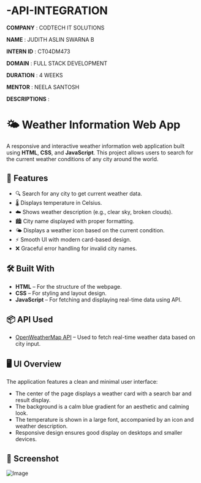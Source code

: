 # -API-INTEGRATION

**COMPANY** : CODTECH IT SOLUTIONS

**NAME** : JUDITH ASLIN SWARNA B

**INTERN ID** : CT04DM473

**DOMAIN** : FULL STACK DEVELOPMENT

**DURATION** : 4 WEEKS

**MENTOR** : NEELA SANTOSH

**DESCRIPTIONS** :
   # 🌤️ Weather Information Web App

A responsive and interactive weather information web application built using **HTML**, **CSS**, and **JavaScript**. This project allows users to search for the current weather conditions of any city around the world.


## 📌 Features

- 🔍 Search for any city to get current weather data.
- 🌡️ Displays temperature in Celsius.
- ☁️ Shows weather description (e.g., clear sky, broken clouds).
- 🏙️ City name displayed with proper formatting.
- 🌤️ Displays a weather icon based on the current condition.
- ⚡ Smooth UI with modern card-based design.
- ❌ Graceful error handling for invalid city names.

## 🛠️ Built With

- **HTML** – For the structure of the webpage.
- **CSS** – For styling and layout design.
- **JavaScript** – For fetching and displaying real-time data using API.

## 📦 API Used

- [OpenWeatherMap API](https://openweathermap.org/api) – Used to fetch real-time weather data based on city input.

## 🖥️ UI Overview

The application features a clean and minimal user interface:

- The center of the page displays a weather card with a search bar and result display.
- The background is a calm blue gradient for an aesthetic and calming look.
- The temperature is shown in a large font, accompanied by an icon and weather description.
- Responsive design ensures good display on desktops and smaller devices.

## 📸 Screenshot

![Image](https://github.com/user-attachments/assets/1fc7007f-62d0-4e2b-a57c-623f7aaed78b)
